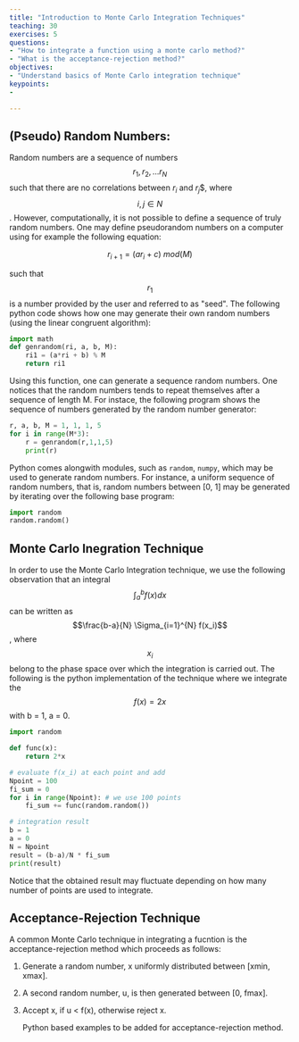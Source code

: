 ```yaml
---
title: "Introduction to Monte Carlo Integration Techniques"
teaching: 30
exercises: 5
questions:
- "How to integrate a function using a monte carlo method?"
- "What is the acceptance-rejection method?"
objectives:
- "Understand basics of Monte Carlo integration technique"
keypoints:
-

---
```


<!-- Mathjax Support -->
<script type="text/javascript" async
src="https://cdn.mathjax.org/mathjax/latest/MathJax.js?config=TeX-MML-AM_CHTML">
</script>


## (Pseudo) Random Numbers:

Random numbers are a sequence of numbers $$r_1, r_2, ...r_N$$ such that there are no correlations between $r_i$ and $r_j$$, where $$i,j \in N$$. However, computationally, it is not possible to define a sequence of truly random numbers.  One may define pseudorandom numbers on a computer using for example the following equation:

$$r_{i+1} = (a r_{i} + c)~ mod(M)$$

such that $$r_{1}$$ is a number provided by the user and referred to as "seed". The following python code shows how one may generate their own random numbers (using the linear congruent algorithm):


```python
import math
def genrandom(ri, a, b, M):
    ri1 = (a*ri + b) % M 
    return ri1
```

Using this function, one can generate a sequence random numbers. One notices that the random numbers tends to repeat themselves after a sequence of length M. For instace, the following program shows the sequence of numbers generated by the random number generator:


```python
r, a, b, M = 1, 1, 1, 5 
for i in range(M*3):
    r = genrandom(r,1,1,5)
    print(r)
```


Python comes alongwith modules, such as `random`, `numpy`,  which may be used to generate random numbers. For instance, a uniform sequence of random numbers, that is, random numbers between [0, 1] may be generated by iterating over the following base program: 

```python
import random
random.random()
```


## Monte Carlo Inegration Technique

In order to use the Monte Carlo Integration technique, we use the following observation that an integral $$\int_{a}^{b} f(x) dx$$ can be written as $$\frac{b-a}{N} \Sigma_{i=1}^{N} f(x_i)$$, where $$x_i$$ belong to the phase space over which the integration is carried out. The following is the python implementation of the technique where we integrate the $$f(x) = 2x$$ with b = 1, a = 0.

```python
import random

def func(x):
    return 2*x

# evaluate f(x_i) at each point and add
Npoint = 100
fi_sum = 0
for i in range(Npoint): # we use 100 points
    fi_sum += func(random.random())

# integration result
b = 1
a = 0
N = Npoint
result = (b-a)/N * fi_sum
print(result)
```
Notice that the obtained result may fluctuate depending on how many number of points are used to integrate.

## Acceptance-Rejection Technique

A common Monte Carlo technique in integrating a fucntion is the acceptance-rejection method which proceeds as follows: 

1. Generate a random number, x uniformly distributed between [xmin, xmax].
2. A second random number, u, is then generated between [0, fmax].
3. Accept x, if u < f(x), otherwise reject x.

    Python based examples to be added for acceptance-rejection method.




